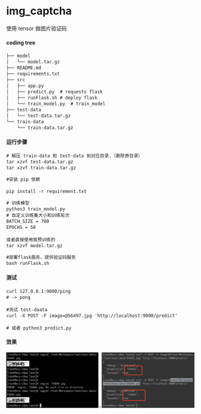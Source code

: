 # img_captcha
使用 tensor  做图片验证码 

#### coding tree
```
├── model
│   └── model.tar.gz
├── README.md
├── requirements.txt
├── src
│   ├── app.py 
│   ├── predict.py  # requests flask
│   ├── runFlask.sh # deploy flask
│   └── train_model.py  # train_model 
├── test-data
│   └── test-data.tar.gz
└── train-data
    └── train-data.tar.gz
```

#### 运行步骤



```
# 解压 train-data 和 test-data 到对应目录.（删除原目录）
tar xzvf test-data.tar.gz  
tar xzvf train-data.tar.gz

```

```
#安装 pip 依赖

pip install -r requirement.txt
```
```
# 训练模型
python3 train_model.py
# 自定义训练集大小和训练轮次
BATCH_SIZE = 700
EPOCHS = 50

或者直接使用我预训练的 
tar xzvf model.tar.gz

```

```
#部署flask服务，提供验证码服务
bash runFlask.sh
```


#### 测试
```
curl 127.0.0.1:9000/ping
# -> pong

#测试 test-daata
curl -X POST -F image=@56497.jpg 'http://localhost:9000/predict'

# 或者 python3 predict.py
```




#### 效果
![效果图](https://github.com/leon0204/img_captcha/blob/master/effect.png)



